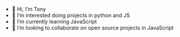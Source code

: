 - 👋 Hi, I’m Tony
- 👀 I’m interested doing projects in python and JS
- 🌱 I’m currently learning JavaScript
- 💞️ I’m looking to collaborate on open source projects in JavaScript

<!---
tonycoldashian/tonycoldashian is a ✨ special ✨ repository because its `README.md` (this file) appears on your GitHub profile.
You can click the Preview link to take a look at your changes.
--->
